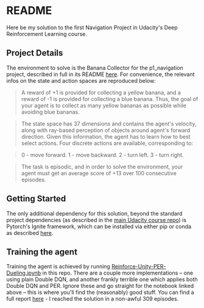 # README

Here be my solution to the first Navigation Project in Udacity's Deep Reinforcement Learning course.

## Project Details

The environment to solve is the Banana Collector for the p1_navigation project, described in full in its README [here](https://github.com/udacity/deep-reinforcement-learning/tree/master/p1_navigation). For convenience, the relevant infos on the state and action spaces are reproduced below:

> A reward of +1 is provided for collecting a yellow banana, and a reward of -1 is provided for collecting a blue banana. Thus, the goal of your agent is to collect as many yellow bananas as possible while avoiding blue bananas.

> The state space has 37 dimensions and contains the agent's velocity, along with ray-based perception of objects around agent's forward direction. Given this information, the agent has to learn how to best select actions. Four discrete actions are available, corresponding to:

> 0 - move forward.
> 1 - move backward.
> 2 - turn left.
> 3 - turn right.

> The task is episodic, and in order to solve the environment, your agent must get an average score of +13 over 100 consecutive episodes.

## Getting Started

The only additional dependency for this solution, beyond the standard project dependencies (as described in the [main Udacity course repo](https://github.com/udacity/deep-reinforcement-learning)) is Pytorch's Ignite framework, which can be installed via either pip or conda as described [here](https://pytorch.org/ignite/).

## Training the agent

Training the agent is achieved by running [Reinforce-Unity-PER-Dueling.ipynb](Reinforce-Unity-PER-Dueling.ipynb) in this repo. There are a couple more implementations – one using plain Double DQN, and another frankly terrible one which applies both Double DQN and PER. Ignore these and go straight for the notebook linked above – this is where you'll find the (reasonably) good stuff. You can find a full report [here](Report.ipynb) - I reached the solution in a non-awful 309 episodes.